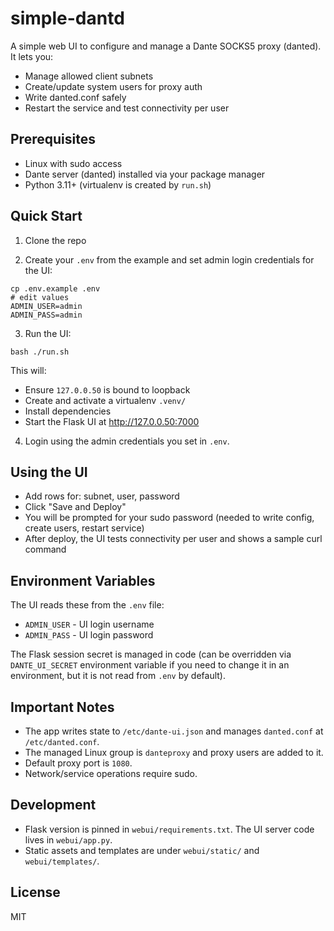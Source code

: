 # simple-dantd

A simple web UI to configure and manage a Dante SOCKS5 proxy (danted). It lets you:
- Manage allowed client subnets
- Create/update system users for proxy auth
- Write danted.conf safely
- Restart the service and test connectivity per user

## Prerequisites
- Linux with sudo access
- Dante server (danted) installed via your package manager
- Python 3.11+ (virtualenv is created by `run.sh`)

## Quick Start
1) Clone the repo

2) Create your `.env` from the example and set admin login credentials for the UI:
```
cp .env.example .env
# edit values
ADMIN_USER=admin
ADMIN_PASS=admin
```

3) Run the UI:
```
bash ./run.sh
```
This will:
- Ensure `127.0.0.50` is bound to loopback
- Create and activate a virtualenv `.venv/`
- Install dependencies
- Start the Flask UI at http://127.0.0.50:7000

4) Login using the admin credentials you set in `.env`.

## Using the UI
- Add rows for: subnet, user, password
- Click "Save and Deploy"
- You will be prompted for your sudo password (needed to write config, create users, restart service)
- After deploy, the UI tests connectivity per user and shows a sample curl command

## Environment Variables
The UI reads these from the `.env` file:
- `ADMIN_USER` - UI login username
- `ADMIN_PASS` - UI login password

The Flask session secret is managed in code (can be overridden via `DANTE_UI_SECRET` environment variable if you need to change it in an environment, but it is not read from `.env` by default).

## Important Notes
- The app writes state to `/etc/dante-ui.json` and manages `danted.conf` at `/etc/danted.conf`.
- The managed Linux group is `danteproxy` and proxy users are added to it.
- Default proxy port is `1080`.
- Network/service operations require sudo.

## Development
- Flask version is pinned in `webui/requirements.txt`. The UI server code lives in `webui/app.py`.
- Static assets and templates are under `webui/static/` and `webui/templates/`.

## License
MIT
